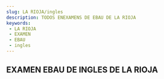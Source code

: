 ```yaml
---
slug: LA RIOJA/ingles
description: TODOS ENEXAMENS DE EBAU DE LA RIOJA
keywords:
 - LA RIOJA
 - EXAMEN
 - EBAU
 - ingles
---
```

## EXAMEN EBAU DE INGLES DE LA RIOJA
